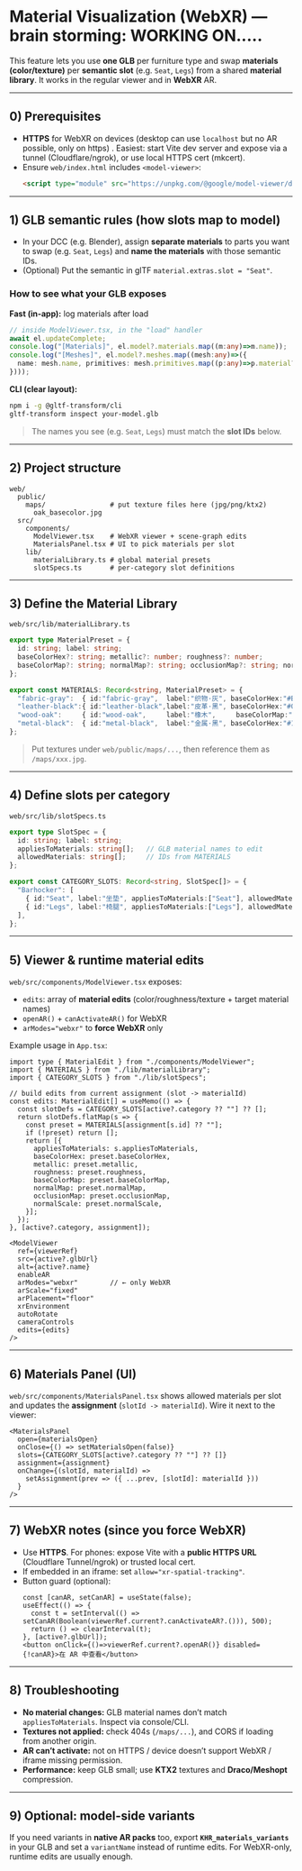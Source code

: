 # Material Visualization (WebXR) — brain storming: WORKING ON.....

This feature lets you use **one GLB** per furniture type and swap **materials (color/texture)** per **semantic slot** (e.g. `Seat`, `Legs`) from a shared **material library**. It works in the regular viewer and in **WebXR** AR.

---

## 0) Prerequisites

- **HTTPS** for WebXR on devices (desktop can use `localhost` but no AR possible, only on https) . Easiest: start Vite dev server and expose via a tunnel (Cloudflare/ngrok), or use local HTTPS cert (mkcert).
- Ensure `web/index.html` includes `<model-viewer>`:
  ```html
  <script type="module" src="https://unpkg.com/@google/model-viewer/dist/model-viewer.min.js"></script>
  ```

---

## 1) GLB semantic rules (how slots map to model)

- In your DCC (e.g. Blender), assign **separate materials** to parts you want to swap (e.g. `Seat`, `Legs`) and **name the materials** with those semantic IDs.
- (Optional) Put the semantic in glTF `material.extras.slot = "Seat"`.

### How to see what your GLB exposes
**Fast (in-app):** log materials after load
```ts
// inside ModelViewer.tsx, in the "load" handler
await el.updateComplete;
console.log("[Materials]", el.model?.materials.map((m:any)=>m.name));
console.log("[Meshes]", el.model?.meshes.map((mesh:any)=>({
  name: mesh.name, primitives: mesh.primitives.map((p:any)=>p.material?.name)
})));
```

**CLI (clear layout):**
```bash
npm i -g @gltf-transform/cli
gltf-transform inspect your-model.glb
```

> The names you see (e.g. `Seat`, `Legs`) must match the **slot IDs** below.

---

## 2) Project structure

```
web/
  public/
    maps/                # put texture files here (jpg/png/ktx2)
      oak_basecolor.jpg
  src/
    components/
      ModelViewer.tsx    # WebXR viewer + scene-graph edits
      MaterialsPanel.tsx # UI to pick materials per slot
    lib/
      materialLibrary.ts # global material presets
      slotSpecs.ts       # per-category slot definitions
```

---

## 3) Define the **Material Library**

`web/src/lib/materialLibrary.ts`
```ts
export type MaterialPreset = {
  id: string; label: string;
  baseColorHex?: string; metallic?: number; roughness?: number;
  baseColorMap?: string; normalMap?: string; occlusionMap?: string; normalScale?: number;
};

export const MATERIALS: Record<string, MaterialPreset> = {
  "fabric-gray":  { id:"fabric-gray",  label:"织物·灰", baseColorHex:"#B7BBC2", roughness:0.9, metallic:0.0 },
  "leather-black":{ id:"leather-black",label:"皮革·黑", baseColorHex:"#0B0B0B", roughness:0.6, metallic:0.0 },
  "wood-oak":     { id:"wood-oak",     label:"橡木",     baseColorMap:"/maps/oak_basecolor.jpg", roughness:0.8 },
  "metal-black":  { id:"metal-black",  label:"金属·黑", baseColorHex:"#111111", roughness:0.4, metallic:1.0 },
};
```

> Put textures under `web/public/maps/...`, then reference them as `/maps/xxx.jpg`.

---

## 4) Define **slots** per category

`web/src/lib/slotSpecs.ts`
```ts
export type SlotSpec = {
  id: string; label: string;
  appliesToMaterials: string[];   // GLB material names to edit
  allowedMaterials: string[];     // IDs from MATERIALS
};

export const CATEGORY_SLOTS: Record<string, SlotSpec[]> = {
  "Barhocker": [
    { id:"Seat", label:"坐垫", appliesToMaterials:["Seat"], allowedMaterials:["fabric-gray","leather-black"] },
    { id:"Legs", label:"椅腿", appliesToMaterials:["Legs"], allowedMaterials:["wood-oak","metal-black"] },
  ],
};
```

---

## 5) Viewer & runtime material edits

`web/src/components/ModelViewer.tsx` exposes:
- `edits`: array of **material edits** (color/roughness/texture + target material names)
- `openAR()` + `canActivateAR()` for WebXR
- `arModes="webxr"` to **force WebXR** only

Example usage in `App.tsx`:
```tsx
import type { MaterialEdit } from "./components/ModelViewer";
import { MATERIALS } from "./lib/materialLibrary";
import { CATEGORY_SLOTS } from "./lib/slotSpecs";

// build edits from current assignment (slot -> materialId)
const edits: MaterialEdit[] = useMemo(() => {
  const slotDefs = CATEGORY_SLOTS[active?.category ?? ""] ?? [];
  return slotDefs.flatMap(s => {
    const preset = MATERIALS[assignment[s.id] ?? ""];
    if (!preset) return [];
    return [{
      appliesToMaterials: s.appliesToMaterials,
      baseColorHex: preset.baseColorHex,
      metallic: preset.metallic,
      roughness: preset.roughness,
      baseColorMap: preset.baseColorMap,
      normalMap: preset.normalMap,
      occlusionMap: preset.occlusionMap,
      normalScale: preset.normalScale,
    }];
  });
}, [active?.category, assignment]);

<ModelViewer
  ref={viewerRef}
  src={active?.glbUrl}
  alt={active?.name}
  enableAR
  arModes="webxr"        // ← only WebXR
  arScale="fixed"
  arPlacement="floor"
  xrEnvironment
  autoRotate
  cameraControls
  edits={edits}
/>
```

---

## 6) Materials Panel (UI)

`web/src/components/MaterialsPanel.tsx` shows allowed materials per slot and updates the **assignment** (`slotId -> materialId`). Wire it next to the viewer:

```tsx
<MaterialsPanel
  open={materialsOpen}
  onClose={() => setMaterialsOpen(false)}
  slots={CATEGORY_SLOTS[active?.category ?? ""] ?? []}
  assignment={assignment}
  onChange={(slotId, materialId) =>
    setAssignment(prev => ({ ...prev, [slotId]: materialId }))
  }
/>
```

---

## 7) WebXR notes (since you force WebXR)

- Use **HTTPS**. For phones: expose Vite with a **public HTTPS URL** (Cloudflare Tunnel/ngrok) or trusted local cert.
- If embedded in an iframe: set `allow="xr-spatial-tracking"`.
- Button guard (optional):
  ```tsx
  const [canAR, setCanAR] = useState(false);
  useEffect(() => {
    const t = setInterval(() => setCanAR(Boolean(viewerRef.current?.canActivateAR?.())), 500);
    return () => clearInterval(t);
  }, [active?.glbUrl]);
  <button onClick={()=>viewerRef.current?.openAR()} disabled={!canAR}>在 AR 中查看</button>
  ```

---

## 8) Troubleshooting

- **No material changes:** GLB material names don’t match `appliesToMaterials`. Inspect via console/CLI.
- **Textures not applied:** check 404s (`/maps/...`), and CORS if loading from another origin.
- **AR can’t activate:** not on HTTPS / device doesn’t support WebXR / iframe missing permission.
- **Performance:** keep GLB small; use **KTX2** textures and **Draco/Meshopt** compression.

---

## 9) Optional: model-side variants

If you need variants in **native AR packs** too, export **`KHR_materials_variants`** in your GLB and set a `variantName` instead of runtime edits. For WebXR-only, runtime edits are usually enough.
